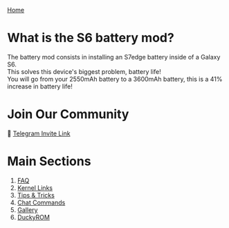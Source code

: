 [Home](/index.md)

# What is the S6 battery mod?
The battery mod consists in installing an S7edge battery inside of a Galaxy S6. <br/>
This solves this device's biggest problem, battery life! <br/>
You will go from your 2550mAh battery to a 3600mAh battery, this is a 41% increase in battery life!

# Join Our Community
💬 [Telegram Invite Link](https://t.me/BatteryMod)

# Main Sections
1. [FAQ](/faq.md)
2. [Kernel Links](/links.md)
3. [Tips & Tricks](/statsreset.md)
4. [Chat Commands](/commands.md)
5. [Gallery](/gallery.md)
6. [DuckyROM](/duckyrom.md)
